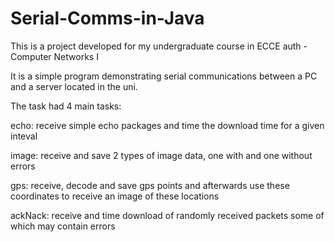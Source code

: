 # Serial-Comms-in-Java

This is a project developed for my undergraduate course in ECCE auth - Computer Networks I

It is a simple program demonstrating serial communications between a PC and a server located in the uni.

The task had 4 main tasks:
  
  echo: receive simple echo packages and time the download time for a given inteval
  
  image: receive and save 2 types of image data, one with and one without errors
  
  gps: receive, decode and save gps points and afterwards use these coordinates to receive an image of these locations
  
  ackNack: receive and time download of randomly received packets some of which may contain errors
